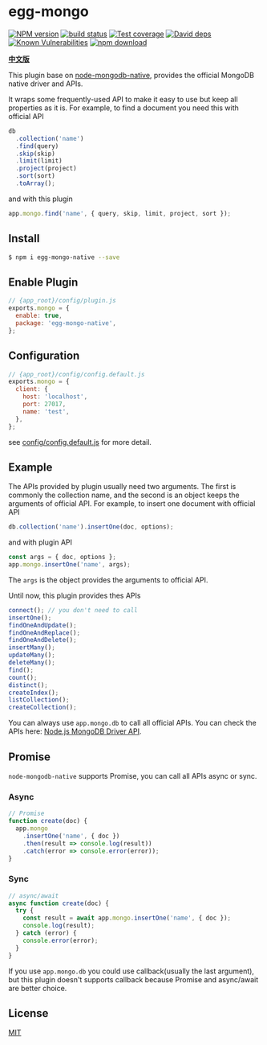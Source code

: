 # egg-mongo

[![NPM version][npm-image]][npm-url]
[![build status][travis-image]][travis-url]
[![Test coverage][codecov-image]][codecov-url]
[![David deps][david-image]][david-url]
[![Known Vulnerabilities][snyk-image]][snyk-url]
[![npm download][download-image]][download-url]

[npm-image]: https://img.shields.io/npm/v/egg-mongo-native.svg?style=flat-square
[npm-url]: https://npmjs.org/package/egg-mongo-native
[travis-image]: https://img.shields.io/travis/brickyang/egg-mongo.svg?style=flat-square
[travis-url]: https://travis-ci.org/brickyang/egg-mongo-native
[codecov-image]: https://img.shields.io/codecov/c/github/brickyang/egg-mongo.svg?style=flat-square
[codecov-url]: https://codecov.io/github/brickyang/egg-mongo?branch=master
[david-image]: https://img.shields.io/david/brickyang/egg-mongo.svg?style=flat-square
[david-url]: https://david-dm.org/brickyang/egg-mongo
[snyk-image]: https://snyk.io/test/npm/egg-mongo-native/badge.svg?style=flat-square
[snyk-url]: https://snyk.io/test/npm/egg-mongo-native
[download-image]: https://img.shields.io/npm/dm/egg-mongo-native.svg?style=flat-square
[download-url]: https://npmjs.org/package/egg-mongo-native

[**中文版**](https://github.com/brickyang/egg-mongo/blob/master/README.zh_CN.md)

This plugin base on [node-mongodb-native](https://github.com/mongodb/node-mongodb-native), provides the official MongoDB native driver and APIs.

It wraps some frequently-used API to make it easy to use but keep all properties as it is. For example, to find a document you need this with official API

```js
db
  .collection('name')
  .find(query)
  .skip(skip)
  .limit(limit)
  .project(project)
  .sort(sort)
  .toArray();
```

and with this plugin

```js
app.mongo.find('name', { query, skip, limit, project, sort });
```

## Install

```bash
$ npm i egg-mongo-native --save
```

## Enable Plugin

```js
// {app_root}/config/plugin.js
exports.mongo = {
  enable: true,
  package: 'egg-mongo-native',
};
```

## Configuration

```js
// {app_root}/config/config.default.js
exports.mongo = {
  client: {
    host: 'localhost',
    port: 27017,
    name: 'test',
  },
};
```

see [config/config.default.js](config/config.default.js) for more detail.

## Example

The APIs provided by plugin usually need two arguments. The first is commonly the collection name, and the second is an object keeps the arguments of official API. For example, to insert one document with official API

```js
db.collection('name').insertOne(doc, options);
```

and with plugin API

```js
const args = { doc, options };
app.mongo.insertOne('name', args);
```

The `args` is the object provides the arguments to official API.

Until now, this plugin provides thes APIs

```js
connect(); // you don't need to call
insertOne();
findOneAndUpdate();
findOneAndReplace();
findOneAndDelete();
insertMany();
updateMany();
deleteMany();
find();
count();
distinct();
createIndex();
listCollection();
createCollection();
```

You can always use `app.mongo.db` to call all official APIs. You can check the APIs here: [Node.js MongoDB Driver API](http://mongodb.github.io/node-mongodb-native/2.2/api/).

## Promise

`node-mongodb-native` supports Promise, you can call all APIs async or sync.

### Async

```js
// Promise
function create(doc) {
  app.mongo
    .insertOne('name', { doc })
    .then(result => console.log(result))
    .catch(error => console.error(error));
}
```

### Sync

```js
// async/await
async function create(doc) {
  try {
    const result = await app.mongo.insertOne('name', { doc });
    console.log(result);
  } catch (error) {
    console.error(error);
  }
}
```

If you use `app.mongo.db` you could use callback(usually the last argument), but this plugin doesn't supports callback because Promise and async/await are better choice.

## License

[MIT](LICENSE)
